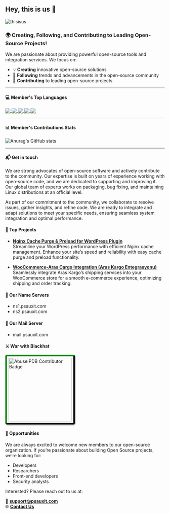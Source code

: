 ## Hey, this is us :wave:

![thisisus](https://user-images.githubusercontent.com/25556606/216186940-bc89ceb7-9029-4453-a98e-8a1339be528e.png)

### 🌍 Creating, Following, and Contributing to Leading Open-Source Projects!

We are passionate about providing powerful open-source tools and integration services. We focus on:

- 💡 **Creating** innovative open-source solutions
- 🔄 **Following** trends and advancements in the open-source community
- 🤝 **Contributing** to leading open-source projects

___

#### 💻 Member's Top Languages

<a href="https://github.com/anuraghazra/github-readme-stats">
  <img align="center" src="https://github-readme-stats.vercel.app/api/top-langs/?username=dupdup&layout=compact&hide_title=true" />
</a>
<a href="https://github.com/anuraghazra/github-readme-stats">
  <img align="center" src="https://github-readme-stats.vercel.app/api/top-langs/?username=acdinc&layout=compact&hide_title=true" />
</a>
<a href="https://github.com/anuraghazra/github-readme-stats">
  <img align="center" src="https://github-readme-stats.vercel.app/api/top-langs/?username=sbeyzayildiz&layout=compact&hide_title=true" />
</a>
<a href="https://github.com/anuraghazra/github-readme-stats">
  <img align="center" src="https://github-readme-stats.vercel.app/api/top-langs/?username=Kristina0000488&layout=compact&hide_title=true" />
</a>
<a href="https://github.com/anuraghazra/github-readme-stats">
  <img align="center" src="https://github-readme-stats.vercel.app/api/top-langs/?username=burakerenel&layout=compact&hide_title=true" />
</a>

___
#### 📊 Member's Contributions Stats

![Anurag's GitHub stats](https://github-readme-stats.vercel.app/api?username=hsntgm&show_icons=true&theme=transparent&hide_title=true&include_all_commits=true)
___

#### 📬 Get in touch
We are strong advocates of open-source software and actively contribute to the community. Our expertise is built on years of experience working with open-source code, and we are dedicated to supporting and improving it. Our global team of experts works on packaging, bug fixing, and maintaining Linux distributions at an official level.

As part of our commitment to the community, we collaborate to resolve issues, gather insights, and refine code. We are ready to integrate and adapt solutions to meet your specific needs, ensuring seamless system integration and optimal performance.

#### 🌟 Top Projects

- **[Nginx Cache Purge & Preload for WordPress Plugin](https://github.com/psaux-it/nginx-fastcgi-cache-purge-and-preload)**  
  Streamline your WordPress performance with efficient Nginx cache management. Enhance your site’s speed and reliability with easy cache purge and preload functionality.

- **[WooCommerce-Aras Cargo Integration (Aras Kargo Entegrasyonu)](https://github.com/psaux-it/woocommerce-aras-kargo)**  
  Seamlessly integrate Aras Kargo’s shipping services into your WooCommerce store for a smooth e-commerce experience, optimizing shipping and order tracking.

#### 🔐 Our Name Servers
- ns1.psauxit.com
- ns2.psauxit.com

#### 📧 Our Mail Server
- mail.psauxit.com

#### ⚔️ War with Blackhat
<a href="https://www.abuseipdb.com/user/50466" title="AbuseIPDB is an IP address blacklist for webmasters and sysadmins to report IP addresses engaging in abusive behavior on their networks">
	<img src="https://www.abuseipdb.com/contributor/50466.svg" alt="AbuseIPDB Contributor Badge" style="width: 200px;border-radius: 5px;border-top: 5px solid #058403;border-right: 5px solid #111;border-bottom: 5px solid #111;border-left: 5px solid #058403;padding: 5px;box-shadow: 2px 2px 1px 1px rgba(0, 0, 0, .2);">
</a>

#### 🚀 Opportunities
We are always excited to welcome new members to our open-source organization. If you’re passionate about building Open Source projects, we’re looking for:

- Developers
- Researchers
- Front-end developers
- Security analysts

Interested? Please reach out to us at:

📧 **[support@psauxit.com](mailto:support@psauxit.com)**  
🌐 **[Contact Us](https://www.psauxit.com/contact/)**
